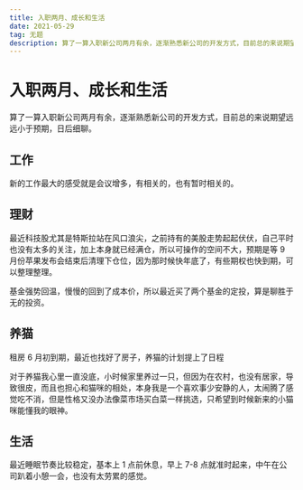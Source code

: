 ```yaml
---
title: 入职两月、成长和生活
date: 2021-05-29
tag: 无题
description: 算了一算入职新公司两月有余，逐渐熟悉新公司的开发方式，目前总的来说期望远远小于预期，日后细聊。
---
```


# 入职两月、成长和生活

算了一算入职新公司两月有余，逐渐熟悉新公司的开发方式，目前总的来说期望远远小于预期，日后细聊。

## 工作

新的工作最大的感受就是会议增多，有相关的，也有暂时相关的。

## 理财

最近科技股尤其是特斯拉站在风口浪尖，之前持有的美股走势起起伏伏，自己平时也没有太多的关注，加上本身就已经满仓，所以可操作的空间不大，预期是等 9 月份苹果发布会结束后清理下仓位，因为那时候快年底了，有些期权也快到期，可以整理整理。

基金强势回温，慢慢的回到了成本价，所以最近买了两个基金的定投，算是聊胜于无的投资。

## 养猫

租房 6 月初到期，最近也找好了房子，养猫的计划提上了日程

对于养猫我心里一直没底，小时候家里养过一只，但因为在农村，也没有居家，导致很皮，而且也担心和猫咪的相处，本身我是一个喜欢事少安静的人，太闹腾了感觉吃不消，但是性格又没办法像菜市场买白菜一样挑选，只希望到时候新来的小猫咪能懂我的眼神。

## 生活

最近睡眠节奏比较稳定，基本上 1 点前休息，早上 7-8 点就准时起来，中午在公司趴着小憩一会，也没有太劳累的感觉。
